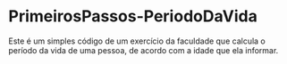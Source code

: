 # PrimeirosPassos-PeriodoDaVida
Este é um simples código de um exercício da faculdade que calcula o período da vida de uma pessoa, de acordo com a idade que ela informar.
